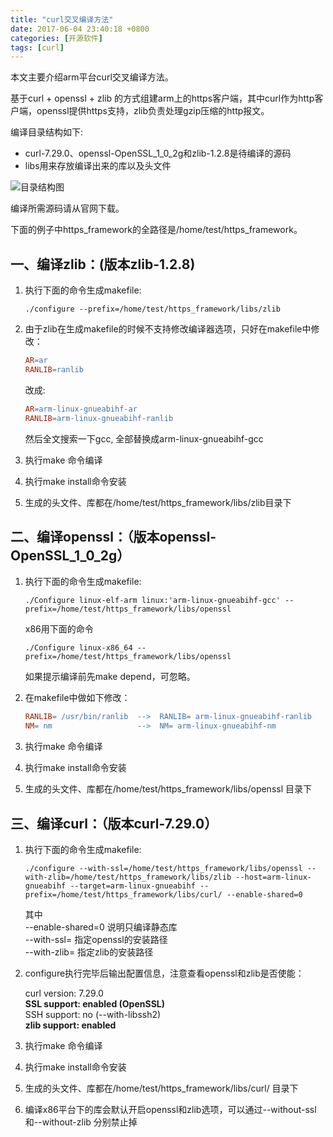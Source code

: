 ```yaml
---
title: "curl交叉编译方法"
date: 2017-06-04 23:40:18 +0800
categories: [开源软件]
tags: [curl]
---
```


本文主要介绍arm平台curl交叉编译方法。

基于curl + openssl + zlib 的方式组建arm上的https客户端，其中curl作为http客户端，openssl提供https支持，zlib负责处理gzip压缩的http报文。


编译目录结构如下:
- curl-7.29.0、openssl-OpenSSL\_1\_0\_2g和zlib-1.2.8是待编译的源码
- libs用来存放编译出来的库以及头文件

![目录结构图](/2017-06-03-curl_cross_build/curl_dir_tree.jpg?raw=true)

编译所需源码请从官网下载。

下面的例子中https_framework的全路径是/home/test/https\_framework。

## 一、编译zlib：(版本zlib-1.2.8)
1. 执行下面的命令生成makefile:
	```console
	./configure --prefix=/home/test/https_framework/libs/zlib
	```
2. 由于zlib在生成makefile的时候不支持修改编译器选项，只好在makefile中修改：
	```makefile
	AR=ar   
	RANLIB=ranlib
	```

	改成:

	```makefile
	AR=arm-linux-gnueabihf-ar
	RANLIB=arm-linux-gnueabihf-ranlib
	```  
	然后全文搜索一下gcc, 全部替换成arm-linux-gnueabihf-gcc  
3. 执行make 命令编译  
4. 执行make install命令安装  
5. 生成的头文件、库都在/home/test/https_framework/libs/zlib目录下


## 二、编译openssl：（版本openssl-OpenSSL_1_0_2g）
1. 执行下面的命令生成makefile:
	```console
	./Configure linux-elf-arm linux:'arm-linux-gnueabihf-gcc' --prefix=/home/test/https_framework/libs/openssl
	```

	x86用下面的命令
	```console
	./Configure linux-x86_64 --prefix=/home/test/https_framework/libs/openssl
	```

	如果提示编译前先make depend，可忽略。
2. 在makefile中做如下修改：

	```makefile
	RANLIB= /usr/bin/ranlib  -->  RANLIB= arm-linux-gnueabihf-ranlib  
    NM= nm                   -->  NM= arm-linux-gnueabihf-nm
	```
3. 执行make 命令编译  
4. 执行make install命令安装  
5. 生成的头文件、库都在/home/test/https_framework/libs/openssl 目录下

## 三、编译curl：（版本curl-7.29.0）
1. 执行下面的命令生成makefile:
	```console
	./configure --with-ssl=/home/test/https_framework/libs/openssl --with-zlib=/home/test/https_framework/libs/zlib --host=arm-linux-gnueabihf --target=arm-linux-gnueabihf --prefix=/home/test/https_framework/libs/curl/ --enable-shared=0
	```

	其中  
	--enable-shared=0 说明只编译静态库  
	--with-ssl= 指定openssl的安装路径  
	--with-zlib= 指定zlib的安装路径
2. configure执行完毕后输出配置信息，注意查看openssl和zlib是否使能：


	curl version: 7.29.0  
	**SSL support: enabled (OpenSSL)**  
	SSH support: no (--with-libssh2)  
	**zlib support: enabled**

3. 执行make 命令编译  
4. 执行make install命令安装  
5. 生成的头文件、库都在/home/test/https_framework/libs/curl/ 目录下  
6. 编译x86平台下的库会默认开启openssl和zlib选项，可以通过\-\-without-ssl和\-\-without-zlib 分别禁止掉  

